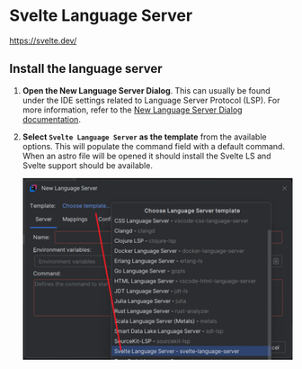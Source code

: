 # Svelte Language Server

https://svelte.dev/

## Install the language server

1. **Open the New Language Server Dialog**. This can usually be found under the IDE settings related to Language Server Protocol (LSP). For more information, refer to the [New Language Server Dialog documentation](../UserDefinedLanguageServer.md#new-language-server-dialog).

2. **Select `Svelte Language Server` as the template** from the available options.
   This will populate the command field with a default command. When an astro file will be opened it should install the Svelte LS and Svelte support should be available.

   ![Svelte LS template](../images/user-defined-ls/svelte-language-server/select_template.png)

